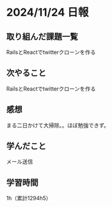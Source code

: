 # 2024/11/24 日報
## 取り組んだ課題一覧
RailsとReactでtwitterクローンを作る

## 次やること
RailsとReactでtwitterクローンを作る

## 感想
まる二日かけて大掃除。。ほぼ勉強できず。

## 学んだこと
メール送信


## 学習時間
1h（累計1294h5）

